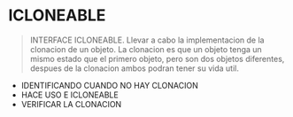 # ICLONEABLE
> INTERFACE ICLONEABLE. Llevar a cabo la implementacion de la clonacion de un objeto.
> La clonacion es que un objeto tenga un mismo estado que el primero objeto, pero son dos objetos diferentes, despues de la clonacion ambos podran tener su vida util. 

* IDENTIFICANDO CUANDO NO HAY CLONACION
* HACE USO E ICLONEABLE
* VERIFICAR LA CLONACION